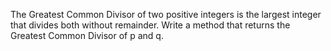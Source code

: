 The Greatest Common Divisor of two positive integers is the largest integer that divides both without remainder.
Write a method that returns the Greatest Common Divisor of p and q.